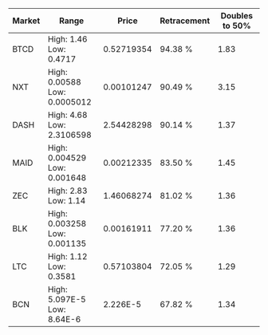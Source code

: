 | Market | Range | Price| Retracement | Doubles to 50% |
| --- | --- | --- | --- | --- |
| BTCD | High: 1.46<br />Low: 0.4717 | 0.52719354 | 94.38 % | 1.83 |
| NXT | High: 0.00588<br />Low: 0.0005012 | 0.00101247 | 90.49 % | 3.15 |
| DASH | High: 4.68<br />Low: 2.3106598 | 2.54428298 | 90.14 % | 1.37 |
| MAID | High: 0.004529<br />Low: 0.001648 | 0.00212335 | 83.50 % | 1.45 |
| ZEC | High: 2.83<br />Low: 1.14 | 1.46068274 | 81.02 % | 1.36 |
| BLK | High: 0.003258<br />Low: 0.001135 | 0.00161911 | 77.20 % | 1.36 |
| LTC | High: 1.12<br />Low: 0.3581 | 0.57103804 | 72.05 % | 1.29 |
| BCN | High: 5.097E-5<br />Low: 8.64E-6 | 2.226E-5 | 67.82 % | 1.34 |

